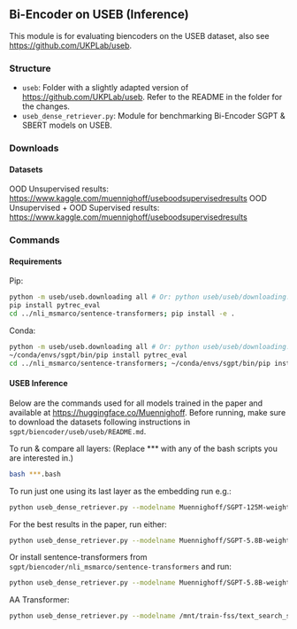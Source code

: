 ## Bi-Encoder on USEB (Inference)

This module is for evaluating biencoders on the USEB dataset, also see https://github.com/UKPLab/useb.


### Structure

- `useb`: Folder with a slightly adapted version of https://github.com/UKPLab/useb. Refer to the README in the folder for the changes.
- `useb_dense_retriever.py`: Module for benchmarking Bi-Encoder SGPT & SBERT models on USEB.


### Downloads

#### Datasets

OOD Unsupervised results: https://www.kaggle.com/muennighoff/useboodsupervisedresults
OOD Unsupervised + OOD Supervised results: https://www.kaggle.com/muennighoff/useboodsupervisedresults

### Commands

#### Requirements

Pip:
```bash
python -m useb/useb.downloading all # Or: python useb/useb/downloading.py all
pip install pytrec_eval
cd ../nli_msmarco/sentence-transformers; pip install -e .
```

Conda:
```bash
python -m useb/useb.downloading all # Or: python useb/useb/downloading.py all
~/conda/envs/sgpt/bin/pip install pytrec_eval
cd ../nli_msmarco/sentence-transformers; ~/conda/envs/sgpt/bin/pip install -e . 
```

#### USEB Inference

Below are the commands used for all models trained in the paper and available at https://huggingface.co/Muennighoff. Before running, make sure to download the datasets following instructions in `sgpt/biencoder/useb/useb/README.md`.

To run & compare all layers:
(Replace *** with any of the bash scripts you are interested in.)

```bash
bash ***.bash
```

To run just one using its last layer as the embedding run e.g.:

```bash
python useb_dense_retriever.py --modelname Muennighoff/SGPT-125M-weightedmean-nli --method weightedmean
```

For the best results in the paper, run either:

```bash
python useb_dense_retriever.py --modelname Muennighoff/SGPT-5.8B-weightedmean-nli-bitfit --method weightedmean
```

Or install sentence-transformers from `sgpt/biencoder/nli_msmarco/sentence-transformers` and run:

```bash
python useb_dense_retriever.py --modelname Muennighoff/SGPT-5.8B-weightedmean-nli-bitfit --usest --method weightedmean
```

AA Transformer:

```bash
python useb_dense_retriever.py --modelname /mnt/train-fss/text_search_sym_13B_noprojbiases/global_step13000/ --aa --method nopool --tokenizername /mnt/train-fss/data/128k-alpha-001-by-source/alpha-001-128k.json
```

